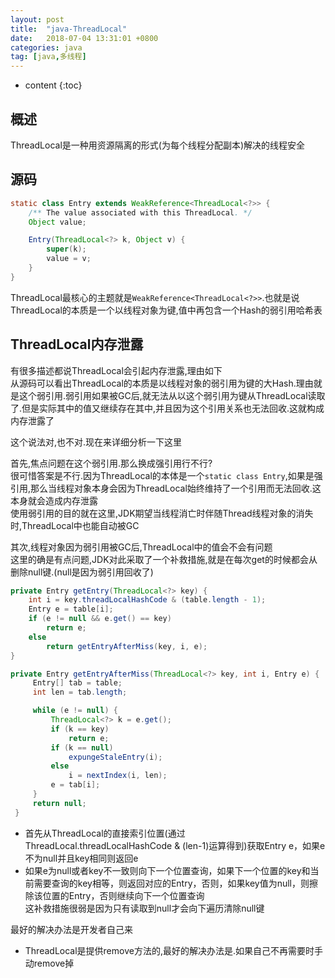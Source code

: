 ```yaml
---
layout: post
title:  "java-ThreadLocal"
date:   2018-07-04 13:31:01 +0800
categories: java
tag: [java,多线程]
---
```


* content
{:toc}

## 概述    

ThreadLocal是一种用资源隔离的形式(为每个线程分配副本)解决的线程安全  


## 源码  

```java
static class Entry extends WeakReference<ThreadLocal<?>> {
    /** The value associated with this ThreadLocal. */
    Object value;

    Entry(ThreadLocal<?> k, Object v) {
        super(k);
        value = v;
    }
}
```

ThreadLocal最核心的主题就是`WeakReference<ThreadLocal<?>>`.也就是说ThreadLocal的本质是一个以线程对象为键,值中再包含一个Hash的弱引用哈希表  


## ThreadLocal内存泄露  

有很多描述都说ThreadLocal会引起内存泄露,理由如下  
从源码可以看出ThreadLocal的本质是以线程对象的弱引用为键的大Hash.理由就是这个弱引用.弱引用如果被GC后,就无法从以这个弱引用为键从ThreadLocal读取了.但是实际其中的值又继续存在其中,并且因为这个引用关系也无法回收.这就构成内存泄露了  

这个说法对,也不对.现在来详细分析一下这里  

首先,焦点问题在这个弱引用.那么换成强引用行不行?  
很可惜答案是不行.因为ThreadLocal的本体是一个`static class Entry`,如果是强引用,那么当线程对象本身会因为ThreadLocal始终维持了一个引用而无法回收.这本身就会造成内存泄露   
使用弱引用的目的就在这里,JDK期望当线程消亡时伴随Thread线程对象的消失时,ThreadLocal中也能自动被GC  

其次,线程对象因为弱引用被GC后,ThreadLocal中的值会不会有问题  
这里的确是有点问题,JDK对此采取了一个补救措施,就是在每次get的时候都会从删除null键.(null是因为弱引用回收了)   

```java
private Entry getEntry(ThreadLocal<?> key) {
    int i = key.threadLocalHashCode & (table.length - 1);
    Entry e = table[i];
    if (e != null && e.get() == key)
        return e;
    else
        return getEntryAfterMiss(key, i, e);
}

private Entry getEntryAfterMiss(ThreadLocal<?> key, int i, Entry e) {
     Entry[] tab = table;
     int len = tab.length;

     while (e != null) {
         ThreadLocal<?> k = e.get();
         if (k == key)
             return e;
         if (k == null)
             expungeStaleEntry(i);
         else
             i = nextIndex(i, len);
         e = tab[i];
     }
     return null;
 }
```

* 首先从ThreadLocal的直接索引位置(通过ThreadLocal.threadLocalHashCode & (len-1)运算得到)获取Entry e，如果e不为null并且key相同则返回e
* 如果e为null或者key不一致则向下一个位置查询，如果下一个位置的key和当前需要查询的key相等，则返回对应的Entry，否则，如果key值为null，则擦除该位置的Entry，否则继续向下一个位置查询  
  这补救措施很弱是因为只有读取到null才会向下遍历清除null键  

最好的解决办法是开发者自己来  
* ThreadLocal是提供remove方法的,最好的解决办法是.如果自己不再需要时手动remove掉  
